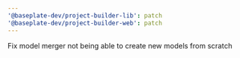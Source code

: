 ```yaml
---
'@baseplate-dev/project-builder-lib': patch
'@baseplate-dev/project-builder-web': patch
---
```


Fix model merger not being able to create new models from scratch
